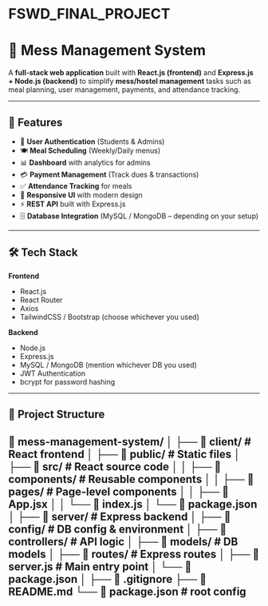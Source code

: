 # FSWD_FINAL_PROJECT


# 🍴 Mess Management System

A **full-stack web application** built with **React.js (frontend)** and **Express.js + Node.js (backend)** to simplify **mess/hostel management** tasks such as meal planning, user management, payments, and attendance tracking.  

---

## 🚀 Features

- 🔐 **User Authentication** (Students & Admins)
- 🍽 **Meal Scheduling** (Weekly/Daily menus)
- 📊 **Dashboard** with analytics for admins
- 💳 **Payment Management** (Track dues & transactions)
- ✅ **Attendance Tracking** for meals
- 📱 **Responsive UI** with modern design
- ⚡ **REST API** built with Express.js
- 🗄 **Database Integration** (MySQL / MongoDB – depending on your setup)

---

## 🛠 Tech Stack

**Frontend**  
- React.js  
- React Router  
- Axios  
- TailwindCSS / Bootstrap (choose whichever you used)

**Backend**  
- Node.js  
- Express.js  
- MySQL / MongoDB (mention whichever DB you used)  
- JWT Authentication  
- bcrypt for password hashing  

---

## 📂 Project Structure

📁 mess-management-system/
│
├── 📁 client/ # React frontend
│ ├── 📁 public/ # Static files
│ ├── 📁 src/ # React source code
│ │ ├── 📁 components/ # Reusable components
│ │ ├── 📁 pages/ # Page-level components
│ │ ├── 📄 App.jsx
│ │ └── 📄 index.js
│ └── 📄 package.json
│
├── 📁 server/ # Express backend
│ ├── 📁 config/ # DB config & environment
│ ├── 📁 controllers/ # API logic
│ ├── 📁 models/ # DB models
│ ├── 📁 routes/ # Express routes
│ ├── 📄 server.js # Main entry point
│ └── 📄 package.json
│
├── 📄 .gitignore
├── 📄 README.md
└── 📄 package.json # root config
---
